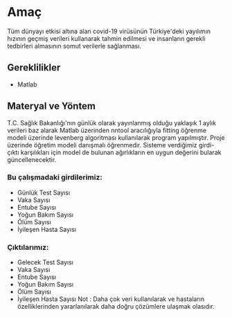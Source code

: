 # Amaç
Tüm dünyayı etkisi altına alan covid-19 virüsünün Türkiye'deki yayılımın hızının geçmiş verileri kullanarak tahmin edilmesi ve insanların gerekli tedbirleri almasının somut verilerle sağlanması.

## Gereklilikler
- Matlab

## Materyal ve Yöntem
T.C. Sağlık Bakanlığı'nın günlük olarak yayınlanmış olduğu yaklaşık 1 aylık verileri baz alarak Matlab üzerinden nntool aracılığıyla fitting öğrenme modeli üzerinde levenberg algoritması kullanılarak program yapılmıştır. Proje üzerinde öğretim modeli danışmalı öğrenmedir. Sisteme verdiğimiz girdi-çıktı karşılıkları için model de bulunan ağırlıkların en uygun değerini bularak güncellenecektir.

### Bu çalışmadaki girdilerimiz:
  - Günlük Test Sayısı
  - Vaka Sayısı
  - Entube Sayısı
  - Yoğun Bakım Sayısı
  - Ölüm Sayısı
  - İyileşen Hasta Sayısı

### Çıktılarımız:
  - Gelecek Test Sayısı
  - Vaka Sayısı
  - Entube Sayısı
  - Yoğun Bakım Sayısı
  - Ölüm Sayısı
  - İyileşen Hasta Sayısı
Not : Daha çok veri kullanılarak ve hastaların özelliklerinden yararlanılarak daha doğru çözümlere ulaşmak olasıdır.
